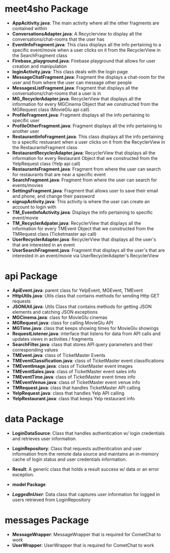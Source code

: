 # meet4sho Package

-   **AppAcitivity.java**: The main activity where all the other fragments are contained within
-   **ConversationsAdapter.java**: A Recyclerview to display all the conversations/chat-rooms that the user has
-   **EventInfoFragment.java**: This class displays all the info pertaining to a specific event/movie when a user clicks on it from the RecyclerView in the SearchFragment class
-   **Firebase_playground.java**: Firebase playground that allows for user creation and manipulation
-   **loginActivity.java**: This class deals with the login page
-   **MessageChatFragment.java**: Fragment the displays a chat-room for the user and from where the user can message other people
-   **MessagesListFragment.java**: Fragment that displays all the conversations/chat-rooms that a user is in
-   **MG_RecyclerAdapter.java**: RecyclerView that displays all the information for every MGCinema Object that we constructed from the MGRequest class (MovieGlu api call)
-   **ProfileFragment.java**: Fragment displays all the info pertaining to specific user
-   **ProfileOtherFragment.java**: Fragment displays all the info pertaining to another user
-   **RestaurantInfoFragment.java**: This class displays all the info pertaining to a specific restuarant when a user clicks on it from the RecyclerView in the RestaurantsFragment class
-   **RestaurantRecyclerAdapter.java**: RecyclerView that displays all the information for every Restaurant Object that we constructed from the YelpRequest class (Yelp api call)
-   **RestaurantsFragment.java**: Fragment from where the user can search for restaurants that are near a specific event
-   **SearchFragment.java**: Fragment from where the user can search for events/movies
-   **SettingsFragment.java**: Fragment that allows user to save their email and phone, and change their password
-   **signupActivity.java**: This activity is where the user can create an account to login with
-   **TM_EventInfoActivity.java**: Displays the info pertaining to specific event/movie
-   **TM_RecyclerAdpater.java**: RecyclerView that displays all the information for every TMEvent Object that we constructed from the TMRequest class (Ticketmaster api call)
-   **UserRecyclerAdapter.java**: RecyclerView that displays all the user's that are interested in an event
-   **UserSearchFragment.java**: Fragment that displays all the user's that are interested in an event/movie via UserRecyclerAdapter's RecyclerView

# api Package

-   **ApiEvent.java**: parent class for YelpEvent, MGEvent, TMEvent
-   **HttpUtils.java**: Utils class that contains methods for sending Http GET requests
-   **JSONUtil.java**: Utils Class that contains methods for getting JSON elements and catching JSON exceptions
-   **MGCinema.java**: class for MovieGlu cinemas
-   **MGRequest.java**: class for calling MovieGlu API
-   **MGTime.java**: class that keeps showing times for MovieGlu showings
-   **RequestListener.java**: interface that listens for data from API calls and updates views in activities / fragments
-   **SearchFilter.java**: class that stores API query parameters and their corresponding values
-   **TMEvent.java**: class of TicketMaster Events
-   **TMEventClassification.java**: class of TicketMaster event classifications
-   **TMEventImage.java**: class of TicketMaster event images
-   **TMEventSales.java**: class of TicketMaster event sales info
-   **TMEventTime.java**: class of TicketMaster event times info
-   **TMEventVenue.java**: class of TicketMaster event venue info
-   **TMRequest.java**: class that handles TicketMaster API calling
-   **YelpRequest.java**: class that handles Yelp API calling
-   **YelpRestaurant.java**: class that keeps Yelp restaurant info

# data Package
-   **LoginDataSource**: Class that handles authentication w/ login credentials and retrieves user information.
-   **LoginRepository**: Class that requests authentication and user information from the remote data source and maintains an in-memory cache of login status and user credentials information.
-   **Result**: A generic class that holds a result success w/ data or an error exception.

-	**model Package**
-	***LoggedInUser***: Data class that captures user information for logged in users retrieved from LoginRepository

# messages Package
-   **MessageWrapper**: MessageWrapper that is required for CometChat to work
-   **UserWrapper**: UserWrapper that is required for CometChat to work

